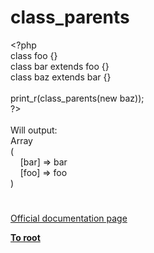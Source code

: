 # class_parents




<div class="phpcode"><span class="html">
<span class="default">&lt;?php<br></span><span class="keyword">class </span><span class="default">foo </span><span class="keyword">{}<br>class </span><span class="default">bar </span><span class="keyword">extends </span><span class="default">foo </span><span class="keyword">{}<br>class </span><span class="default">baz </span><span class="keyword">extends </span><span class="default">bar </span><span class="keyword">{}<br><br></span><span class="default">print_r</span><span class="keyword">(</span><span class="default">class_parents</span><span class="keyword">(new </span><span class="default">baz</span><span class="keyword">));<br></span><span class="default">?&gt;<br></span><br>Will output:<br>Array<br>(<br>&#xA0; &#xA0; [bar] =&gt; bar<br>&#xA0; &#xA0; [foo] =&gt; foo<br>)</span>
</div>
  

#

[Official documentation page](https://www.php.net/manual/en/function.class-parents.php)

**[To root](/README.md)**